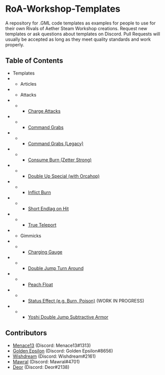 # RoA-Workshop-Templates
A repository for .GML code templates as examples for people to use for their own Rivals of Aether Steam Workshop creations. Request new templates or ask questions about templates on Discord. Pull Requests will usually be accepted as long as they meet quality standards and work properly.

## Table of Contents

- Templates
- - Articles
- - Attacks
- - - [Charge Attacks](https://github.com/Menace13/RoA-Workshop-Templates/blob/master/Templates/Attacks/charge_attacks.md)
- - - [Command Grabs](https://github.com/Menace13/RoA-Workshop-Templates/blob/master/Templates/Attacks/command_grabs_2.0.md)
- - - [Command Grabs (Legacy)](https://github.com/Menace13/RoA-Workshop-Templates/blob/master/Templates/Attacks/command_grabs.md)
- - - [Consume Burn (Zetter Strong)](https://github.com/Menace13/RoA-Workshop-Templates/blob/master/Templates/Attacks/burn_consume.md)
- - - [Double Up Special (with Orcahop)](https://github.com/Menace13/RoA-Workshop-Templates/blob/master/Templates/Attacks/double_up_special.md)
- - - [Inflict Burn](https://github.com/Menace13/RoA-Workshop-Templates/blob/master/Templates/Attacks/burn_inflict.md)
- - - [Short Endlag on Hit](https://github.com/Menace13/RoA-Workshop-Templates/blob/master/Templates/Attacks/short_endlag_on_hit.md)
- - - [True Teleport](https://github.com/Menace13/RoA-Workshop-Templates/blob/master/Templates/Attacks/true_teleportation.md)
- - Gimmicks
- - - [Charging Gauge](https://github.com/Menace13/RoA-Workshop-Templates/blob/master/Templates/Gimmicks/charging_gauge.md)
- - - [Double Jump Turn Around](https://github.com/Menace13/RoA-Workshop-Templates/blob/master/Templates/Gimmicks/double_jump_turn_around.md)
- - - [Peach Float](https://github.com/Menace13/RoA-Workshop-Templates/blob/master/Templates/Gimmicks/peach_float.md)
- - - [Status Effect (e.g. Burn, Poison)](https://github.com/Menace13/RoA-Workshop-Templates/blob/master/Templates/Gimmicks/status_effect.md) (WORK IN PROGRESS)
- - - [Yoshi Double Jump Subtractive Armor](https://github.com/Menace13/RoA-Workshop-Templates/blob/master/Templates/Gimmicks/yoshi_subtractive_armor.md)

## Contributors

- [Menace13](https://github.com/Menace13) (Discord: Menace13#1313)
- [Golden Epsilon](https://github.com/GoldenEpsilon) (Discord: Golden Epsilon#8656)
- [Wishdream](https://github.com/Wishdream) (Discord: Wishdream#2161)
- [Mawral](https://github.com/Mawral) (Discord: Mawral#4701)
- [Deor](https://github.com/DeorTheLogician) (Discord: Deor#2138)

